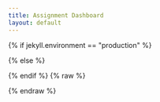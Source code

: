 ```yaml
---
title: Assignment Dashboard
layout: default
---
```


{% if jekyll.environment == "production" %}
<script src="https://cdn.jsdelivr.net/npm/vue/dist/vue.min.js"></script>
{% else %}
<script src="https://cdn.jsdelivr.net/npm/vue/dist/vue.js"></script>
{% endif %}
{% raw %}
<style>
.tableFixHead {
  overflow-y: auto;
  max-height: 20em;
}
.tableFixHead thead th {
  position: sticky;
  top: 0;
}
table {
  border-collapse: collapse;
  width: 100%;
}
th,
td {
  padding: 8px 16px;
  border: 1px solid #ccc;
}
th {
  background: #eee;
}
</style>
<div id="app">
  <template v-if="jwt && user">
    <a href="#" v-on:click="logout">Logout</a>
    <template v-if="githubUser">
    <p>You are logged in as <em>{{user}}</em> and GitHub user <em>{{githubUser}}</em></p>
      <template v-for="(value, assignment) in assignments">
        <h2 v-bind:id="assignment">{{ value.assignment.title }}</h2>
        <p v-if="value.repo">
        Your repository: <a v-bind:href="value.repo" target="new">{{value.repo}}</a>
        </p>
        <p v-else-if="starting[assignment]">
        <em>Creating repository...</em>
        </p>
        <assignment-create v-bind:roster="enrolledStudents" v-bind:assignment="value" v-bind:assignment-key="assignment" v-else v-on:start="start">
        </assignment-create>
      </template>
    </template>
    <template v-else>
      <p>You must also pair your NetID with a GitHub account by logging in with Github</p>
      <a href="#" v-on:click="pairWithGithub">Login with GitHub</a>
    </template>
  </template>
  <template v-else>
  <p>To access the assignment dashboard, login using your Princeton NetID</p>
  <a href="#" v-on:click="login">Login with NetID</a>
  </template>
</div>
<script>
  let baseUrl = "https://sns29.cs.princeton.edu";
  
  Vue.component('assignment-create', {
    props: [ 'assignment', 'assignmentKey', 'roster' ],
    data: function() {
      return {
        partnerSearch: "",
        searchStudents: [],
        partners: new Set(),
        showRoster: false,
      };
    },
    methods: {
      select: function(student) {
        this.partners.add(student);
        this.$forceUpdate();
        this.partnerSearch = "";
      }
    },
    computed: {
      searched: function() {
        let prtnr = this.partnerSearch.toLowerCase();
        if (prtnr.length > 0) {
          return this.roster.filter((student) =>
            student.name.toLowerCase().includes(prtnr) ||
            student.netid.toLowerCase().includes(prtnr)
          );
        } else if (this.showRoster) {
          return this.roster;
        } else {
          return [];
        }
      }
    },
    template: `
      <div>
        <p v-if="partners.size > 0">
          You've chosen to work with
          <span v-for="(partner, idx) in partners"><em>{{ partner.name }} ({{ partner.netid }})</em><span v-if="idx + 1 < partners.size">, </span></span>.
        </p>
        <template v-if="(assignment.assignment.group_size || 0) - partners.size > 1">
        <p>This is a group assignment, you must choose {{
        assignment.assignment.group_size - 1 - partners.size }} more classmate(s) to work
        with. <em>Do not add people to your team without the permission from them</em>.</p>
        <p>
        <input type="search" placeholder="Find a partner by name or NetID" id="partner_search" style="padding: 1em; font-size: 1.2em; width: 25em;" v-model="partnerSearch"/>
        <a href="#" v-on:click="showRoster = false; partnerSearch = ''" v-if="showRoster">hide</a><a href="#" v-on:click="showRoster = true" v-else>view all</a>
        </p>
        <div class="tableFixHead" v-if="searched.length > 0">
          <table>
            <thead>
              <tr>
                <th>&nbsp;</th>
                <th>Name</th>
                <th>E-mail</th>
              </tr>
            </thead>
            <tr v-for="student in searched">
              <td width="7em"><a href="#" v-on:click="select(student)">Select</a></td>
              <td>{{student.name}}</td>
              <td><a v-bind:href="'mailto:' + student.email + '?Subject=Work+together+on+COS316+assignment%3F'" target="new">{{student.email}}</a></td>
            </tr>
          </table>
        </div>
        </template>
        <template>
        <p>
          To begin working on this assignment, we need to create a repository for you.
          <a href="#" v-on:click="$emit('start', assignmentKey, partners)">Click here to start</a>
        </p>
        </template>
      </div>
    `
  });
  
  var app = new Vue({
    el: '#app',
    data: {
      jwt: window.sessionStorage.getItem("snapfaas-jwt"),
      user: null,
      githubUser: null,
      assignments: {},
      starting: {},
      enrollments: null,
    },
    created: function() {
      window.addEventListener("message", (event) => {
          if (event.source === this.casPopup) {
            this.jwt = event.data;
            window.sessionStorage.setItem("snapfaas-jwt", event.data);
          } else if (event.source === this.githubPopup) {
            if (event.data == "jwt_please") {
              event.source.postMessage(this.jwt, baseUrl);
            } else {
                this.githubUser = JSON.parse(event.data);
            }
          }
      }, false);
      this.me(this.jwt);
    },
    methods: {
      start: async function(assignment, partners) {
        this.$set(this.starting, assignment, true);
        let url = new URL(baseUrl);
        url.pathname = "/assignments";
        partners.add({ netid: this.user.split("@")[0] });
        let data = {
            assignment: assignment,
            users: Array.from(partners).map(partner => partner.netid + "@princeton.edu"),
        };
        let response = await fetch(url, {
          method: 'POST',
          headers: new Headers({
              'Authorization': 'Bearer '+ this.jwt,
              'Content-Type': 'application/json',
          }),
          body: JSON.stringify(data),
        });
        let respData = await response.json();
        if (respData["error"]) {
          alert(respData["error"]);
        } else {
          this.assignments[assignment].repo = "https://github.com/cos316/" + respData.name;
        }
      },
      me: async function(jwt) {
        if (jwt) {
          let response = await fetch(baseUrl + "/me", {
            method: 'GET',
            headers: new Headers({
                'Authorization': 'Bearer ' + this.jwt
            }),
          });
          let me = await response.json();
          this.user = me["login"];
          this.githubUser = me["github"];
          response = await fetch(baseUrl + "/get?keys=cos316/enrollments.json", {
            method: 'GET',
            headers: new Headers({
                'Authorization': 'Bearer ' + this.jwt
            }),
          });
          this.enrollments = JSON.parse((await response.json())["cos316/enrollments.json"]);
        }
      },
      login: function() {
        if (!this.jwt) {
            this.casPopup = window.open(baseUrl + "/login/cas", "Login", "popup");
        }
      },
      pairWithGithub: function() {
        this.githubPopup = window.open(baseUrl + "/login/github", "Login", "popup");
      },
      getAssignments: async function() {
        let response = await fetch(baseUrl + "/get?keys=cos316/assignments", {
          method: 'GET',
          headers: new Headers({
              'Authorization': 'Bearer ' + this.jwt
          }),
        });
        let now = new Date();
        let baseAssignments = Object.fromEntries(Object.entries((await response.json())).map(([k,v]) => [k, JSON.parse(v)]))["cos316/assignments"];
        let keys = Object.entries(baseAssignments)
        if (window.location.search != "?prerelease") {
          keys = keys.filter(([k,v]) => now >= new Date(v["release_date"]));
        }
        keys = keys.map(([key, v]) =>  "cos316/assignments/" + key + "/" + this.user);
        let url = new URL(baseUrl);
        url.pathname = "/get";
        url.searchParams.append("keys", keys);; 
        response = await fetch(url, {
          method: 'GET',
          headers: new Headers({
              'Authorization': 'Bearer ' + this.jwt
          }),
        });
        let result = await response.json();
        result = Object.fromEntries(Object.entries(result).map(([k, v]) => {
            k = k.match(/cos316\/assignments\/([^/]+)\/.*/)[1];
            let val = {
                repo: v ? "https://github.com/" + v : null,
                assignment: baseAssignments[k]
            };
            return [k, val];
        }));
        this.assignments = result;
      },
      logout: async function() {
        window.sessionStorage.removeItem("snapfaas-jwt");
        this.jwt = null;
        this.user = null;
        this.githubUser = null;
      }
    },
    computed: {
      enrolledStudents: function() {
        if (this.enrollments) {
          let kind = Object.entries(this.enrollments)
                      .find(([k, v]) => v.email == this.user.toLowerCase())[1].type;
          return Object.entries(this.enrollments)
                  .filter(([key, value]) => value.type == kind && value.email != this.user.toLowerCase())
                  .map(([key, value]) => Object.assign({netid: key}, value))
                  .sort((student1, student2) => {
                    if (student1["last"] == student2["last"]) {
                      return student1["first"].localeCompare(student2["first"]);
                    } else {
                      return student1["last"].localeCompare(student2["last"]);
                    }
                  });
        } else {
          return [];
        }
      }
    },
    watch: {
      jwt: function(newJwt, oldJwt) {
        this.me(newJwt);
      },
      githubUser: function(newGhUser, oldGhUser) {
        if (newGhUser) {
          this.getAssignments();
        }
      },
    }
  })
</script>

{% endraw %}
